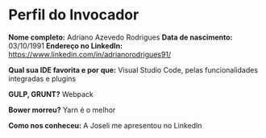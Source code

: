 Perfil do Invocador
========================

**Nome completo:** Adriano Azevedo Rodrigues
**Data de nascimento:** 03/10/1991
**Endereço no LinkedIn:** https://www.linkedin.com/in/adrianorodrigues91/

**Qual sua IDE favorita e por que:** Visual Studio Code, pelas funcionalidades integradas e plugins

**GULP, GRUNT?** Webpack

**Bower morreu?** Yarn é o melhor

**Como nos conheceu:** A Joseli me apresentou no LinkedIn
